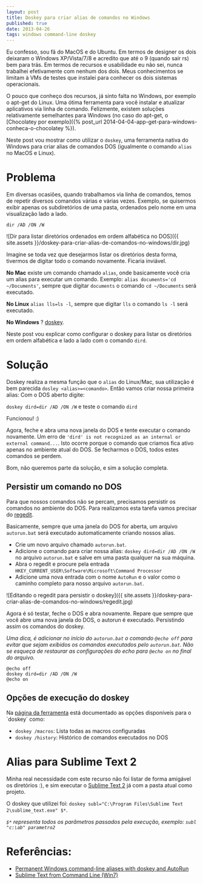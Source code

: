 ```yaml
---
layout: post
title: Doskey para criar alias de comandos no Windows
published: true
date: 2013-04-26
tags: windows command-line doskey
---
```


Eu confesso, sou fã do MacOS e do Ubuntu. Em termos de designer os dois deixaram o Windows XP/Vista/7/8 e acredito que até o 9 (quando sair rs) bem para trás. Em termos de recursos e usabilidade eu não sei, nunca trabalhei efetivamente com nenhum dos dois. Meus conhecimentos se limitam à VMs de testes que instalei para conhecer os dois sistemas operacionais.

O pouco que conheço dos recursos, já sinto falta no Windows, por exemplo o apt-get do Linux. Uma ótima ferramenta para você instalar e atualizar aplicativos via linha de comando.
Felizmente, existem soluções relativamente semelhantes para Windows (no caso do apt-get, o [Chocolatey por exemplo]({% post_url 2014-04-04-app-get-para-windows-conheca-o-chocolatey %}).

Neste post vou mostrar como utilizar o `doskey`, uma ferramenta nativa do Windows para criar alias de comandos DOS (igualmente o comando `alias` no MacOS e Linux).

# Problema

Em diversas ocasiões, quando trabalhamos via linha de comandos, temos de repetir diversos comandos várias e várias vezes. Exemplo, se quisermos exibir apenas os subdiretórios de uma pasta, ordenados pelo nome em uma visualização lado a lado.

`dir /AD /ON /W`

![Dir para listar diretórios ordenados em ordem alfabética no DOS]({{ site.assets }}/doskey-para-criar-alias-de-comandos-no-windows/dir.jpg)

Imagine se toda vez que desejarmos listar os diretórios desta forma, tivermos de digitar todo o comando novamente.
Ficaria inviável.

**No Mac** existe um comando chamado `alias`, onde basicamente você cria um alias para executar um comando.
Exemplo: `alias documents='cd ~/Documents'`, sempre que digitar `documents` o comando `cd ~/Documents` será executado.

**No Linux** `alias lls=ls -l`, sempre que digitar `lls` o comando `ls -l` será executado.

**No Windows** ? [doskey](http://technet.microsoft.com/en-us/library/cc753867(v=ws.10).aspx).

Neste post vou explicar como configurar o doskey para listar os diretórios em ordem alfabética e lado a lado com o comando `dird`.

# Solução
Doskey realiza a mesma função que o `alias` do Linux/Mac, sua utilização é bem parecida `dosley <alias>=<comando>`. Então vamos criar nossa primeira alias:
Com o DOS aberto digite:

`doskey dird=dir /AD /ON /W`  e teste o comando `dird`

Funcionou! :)

Agora, feche e abra uma nova janela do DOS e tente executar o comando novamente.
Um erro de `'dird' is not recognized as an internal or external command...`. Isto ocorre porque o comando que criamos fica ativo apenas no ambiente atual do DOS. Se fecharmos o DOS, todos estes comandos se perdem.

Bom, não queremos parte da solução, e sim a solução completa.

## Persistir um comando no DOS

Para que nossos comandos não se percam, precisamos persistir os comandos no ambiente do DOS. Para realizamos esta tarefa vamos precisar do [regedit](http://www.wikihow.com/Use-Regedit).

Basicamente, sempre que uma janela do DOS for aberta, um arquivo `autorun.bat` será executado automaticamente criando nossos alias.

 * Crie um novo arquivo chamado `autorun.bat`.
 * Adicione o comando para criar nossa alias: `doskey dird=dir /AD /ON /W` no arquivo `autorun.bat` e salve em uma pasta qualquer na sua máquina.
 * Abra o regedit e procure pela entrada `HKEY_CURRENT_USER\Software\Microsoft\Command Processor`
 * Adicione uma nova entrada com o nome `AutoRun` e o valor como o caminho completo para nosso arquivo `autorun.bat`.

![Editando o regedit para persistir o doskey]({{ site.assets }}/doskey-para-criar-alias-de-comandos-no-windows/regedit.jpg)

Agora é só testar, feche o DOS e abra novamente.
Repare que sempre que você abre uma nova janela do DOS, o autorun é executado. Persistindo assim os comandos do doskey.

*Uma dica, é adicionar no início do `autorun.bat` o comando `@echo off` para evitar que sejam exibidos os comandos executados pelo `autorun.bat`. Não se esqueça de restaurar as configurações do echo para `@echo on` no final do arquivo.*

    @echo off
    doskey dird=dir /AD /ON /W
    @echo on

## Opções de execução do doskey

Na [página da ferramenta](http://technet.microsoft.com/en-us/library/cc753867(v=ws.10).aspx) está documentado as opções disponíveis para o `doskey` como:

 * `doskey /macros`: Lista todas as macros configuradas
 * `doskey /history`: Histórico de comandos executados no DOS

# Alias para Sublime Text 2

Minha real necessidade com este recurso não foi listar de forma amigável os diretórios :), e sim executar o [Sublime Text 2](http://www.sublimetext.com/2) já com a pasta atual como projeto.

O doskey que utilizei foi: `doskey subl="C:\Program Files\Sublime Text 2\sublime_text.exe" $*`.

*`$*` representa todos os parâmetros passados pela execução, exemplo: `subl "c:\ab" parametro2`*

# Referências:

 * [Permanent Windows command-line aliases with doskey and AutoRun](http://darkforge.blogspot.com.br/2010/08/permanent-windows-command-line-aliases.html)
 * [Sublime Text from Command Line (Win7)](http://stackoverflow.com/questions/9440639/sublime-text-from-command-line-win7)
